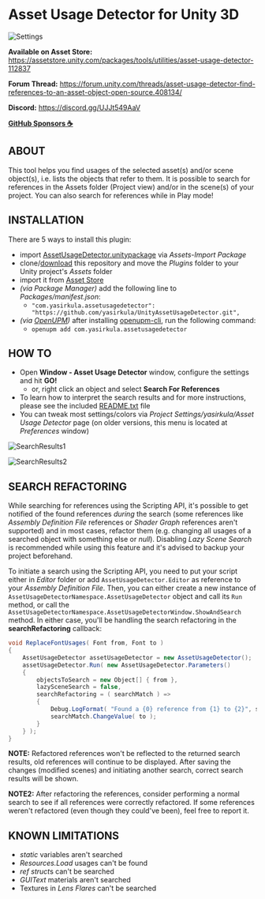 # Asset Usage Detector for Unity 3D

![Settings](Images/Settings.png)

**Available on Asset Store:** https://assetstore.unity.com/packages/tools/utilities/asset-usage-detector-112837

**Forum Thread:** https://forum.unity.com/threads/asset-usage-detector-find-references-to-an-asset-object-open-source.408134/

**Discord:** https://discord.gg/UJJt549AaV

**[GitHub Sponsors ☕](https://github.com/sponsors/yasirkula)**

## ABOUT

This tool helps you find usages of the selected asset(s) and/or scene object(s), i.e. lists the objects that refer to them. It is possible to search for references in the Assets folder (Project view) and/or in the scene(s) of your project. You can also search for references while in Play mode!

## INSTALLATION

There are 5 ways to install this plugin:

- import [AssetUsageDetector.unitypackage](https://github.com/yasirkula/UnityAssetUsageDetector/releases) via *Assets-Import Package*
- clone/[download](https://github.com/yasirkula/UnityAssetUsageDetector/archive/master.zip) this repository and move the *Plugins* folder to your Unity project's *Assets* folder
- import it from [Asset Store](https://assetstore.unity.com/packages/tools/utilities/asset-usage-detector-112837)
- *(via Package Manager)* add the following line to *Packages/manifest.json*:
  - `"com.yasirkula.assetusagedetector": "https://github.com/yasirkula/UnityAssetUsageDetector.git",`
- *(via [OpenUPM](https://openupm.com))* after installing [openupm-cli](https://github.com/openupm/openupm-cli), run the following command:
  - `openupm add com.yasirkula.assetusagedetector`

## HOW TO

- Open **Window - Asset Usage Detector** window, configure the settings and hit **GO!**
  - or, right click an object and select **Search For References**
- To learn how to interpret the search results and for more instructions, please see the included [README.txt](../Plugins/AssetUsageDetector/README.txt) file
- You can tweak most settings/colors via *Project Settings/yasirkula/Asset Usage Detector* page (on older versions, this menu is located at *Preferences* window)

![SearchResults1](Images/SearchResults1Dark.png)

![SearchResults2](Images/SearchResults2Dark.png)

## SEARCH REFACTORING

While searching for references using the Scripting API, it's possible to get notified of the found references *during* the search (some references like *Assembly Definition File* references or *Shader Graph* references aren't supported) and in most cases, refactor them (e.g. changing all usages of a searched object with something else or *null*). Disabling *Lazy Scene Search* is recommended while using this feature and it's advised to backup your project beforehand.

To initiate a search using the Scripting API, you need to put your script either in *Editor* folder or add `AssetUsageDetector.Editor` as reference to your *Assembly Definition File*. Then, you can either create a new instance of `AssetUsageDetectorNamespace.AssetUsageDetector` object and call its `Run` method, or call the `AssetUsageDetectorNamespace.AssetUsageDetectorWindow.ShowAndSearch` method. In either case, you'll be handling the search refactoring in the **searchRefactoring** callback:

```csharp
void ReplaceFontUsages( Font from, Font to )
{
	AssetUsageDetector assetUsageDetector = new AssetUsageDetector();
	assetUsageDetector.Run( new AssetUsageDetector.Parameters()
	{
		objectsToSearch = new Object[] { from },
		lazySceneSearch = false,
		searchRefactoring = ( searchMatch ) =>
		{
			Debug.LogFormat( "Found a {0} reference from {1} to {2}", searchMatch.GetType().Name, searchMatch.Source, searchMatch.Value );
			searchMatch.ChangeValue( to );
		}
	} );
}
```

**NOTE:** Refactored references won't be reflected to the returned search results, old references will continue to be displayed. After saving the changes (modified scenes) and initiating another search, correct search results will be shown.

**NOTE2:** After refactoring the references, consider performing a normal search to see if all references were correctly refactored. If some references weren't refactored (even though they could've been), feel free to report it.

## KNOWN LIMITATIONS

- *static* variables aren't searched
- *Resources.Load* usages can't be found
- *ref struct*s can't be searched
- *GUIText* materials aren't searched
- Textures in *Lens Flares* can't be searched
